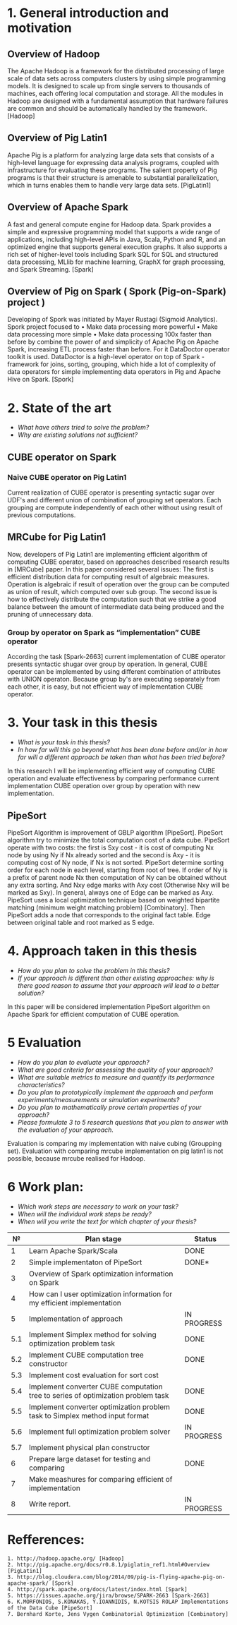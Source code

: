 # 1. General introduction and motivation
  
## Overview of Hadoop 

The Apache Hadoop is a framework for the distributed processing of large scale of data sets across computers clusters by using simple programming models. It is designed to scale up from single servers to thousands of machines, each offering local computation and storage. All the modules in Hadoop are designed with a fundamental assumption that hardware failures are common and should be automatically handled by the framework. [Hadoop]

## Overview of Pig Latin1

Apache Pig is a platform for analyzing large data sets that consists of a high-level language for expressing data analysis programs, coupled with infrastructure for evaluating these programs. The salient property of Pig programs is that their structure is amenable to substantial parallelization, which in turns enables them to handle very large data sets. [PigLatin1]

## Overview of Apache Spark

A fast and general compute engine for Hadoop data. Spark provides a simple and expressive programming model that supports a wide range of applications, including high-level APIs in Java, Scala, Python and R, and an optimized engine that supports general execution graphs. It also supports a rich set of higher-level tools including Spark SQL for SQL and structured data processing, MLlib for machine learning, GraphX for graph processing, and Spark Streaming. [Spark]

## Overview of Pig on Spark ( Spork (Pig-on-Spark) project )

Developing of Spork was initiated by Mayer Rustagi (Sigmoid Analytics). Spork project focused to
	• Make data processing more powerful
	• Make data processing more simple
	• Make data processing 100x faster than before
by combine the power of and simplicity of Apache Pig on Apache Spark, increasing ETL process faster than before. For it DataDoctor operator toolkit is used. DataDoctor is a high-level operator on top of Spark - framework for joins, sorting, grouping, which hide a lot of complexity of data operators for simple implementing data operators in Pig and Apache Hive on Spark. [Spork]

# 2. State of the art
- *What have others tried to solve the problem?*
- *Why are existing solutions not sufficient?*

## CUBE operator on Spark

### Naive CUBE operator on Pig Latin1
Current realization of CUBE operator is presenting  syntactic sugar over UDF's and different union of combination of grouping set operators. Each grouping are compute independently of each other without using result of previous computations. 

## MRCube for Pig Latin1
Now, developers of Pig Latin1 are implementing efficient algorithm of computing CUBE operator, based on approaches described  research results in [MRCube] paper. In this paper considered several issues: 
The first is efficient distribution data for computing result of algebraic measures. Operation is algebraic if result of operation over the group can be computed as union of result, which computed over sub group. 
The second issue is how to effectively distribute the computation such that we strike a good balance between the amount of intermediate data being produced and the pruning of unnecessary data.

### Group by operator on Spark as “implementation” CUBE operator
According the task [Spark-2663] current implementation of  CUBE operator presents syntactic shugar over group by operation. In general, CUBE operator can be implemented by using different combination of attributes with UNION operaton.  Because group by's are executing separately from each other, it is easy, but not efficient way of implementation CUBE operator.   

# 3. Your task in this thesis

- *What is your task in this thesis?*
- *In how far will this go beyond what has been done before and/or in how far will a different approach be taken than what has been tried before?*

In this research I will be implementing efficient way of computing CUBE operation and evaluate effectiveness by  comparing performance current implementation CUBE operation over group by operation with new implementation.

## PipeSort

PipeSort Algorithm is improvement of GBLP algorithm [PipeSort]. PipeSort algorithm try to minimize the total computation cost of a data cube. PipeSort operate with two costs: the first is Sxy cost - it is cost of computing Nx node by using Ny if Nx already sorted and the second is Axy - it is computing cost of Ny node, if Nx is not sorted. PipeSort determine sorting order for each node in each level, starting from root of tree. If order of Ny is a prefix of parent node Nx then computation of Ny can be obtained without any extra sorting. And Nxy edge marks with Axy cost (Otherwise Nxy will be marked as Sxy). In general, always one of Edge can be marked as Axy. PipeSort uses a local optimization technique based on weighted bipartite matching (minimum weight matching problem) [Combinatory]. Then PipeSort adds a node that corresponds to the original fact table. Edge between original table and root marked as S edge. 

# 4. Approach taken in this thesis

- *How do you plan to solve the problem in this thesis?*
- *If your approach is different than other existing approaches: 
  why is there good reason to assume that your approach will lead to a better solution?*

In this paper will be considered implementation PipeSort algorithm on Apache Spark for efficient computation of CUBE operation.

# 5 Evaluation

   - *How do you plan to evaluate your approach?*
   - *What are good criteria for assessing the quality of your approach?*
   - *What are suitable metrics to measure and quantify its performance characteristics?*
   - *Do you plan to prototypically implement the approach and perform experiments/measurements or simulation experiments?*
   - *Do you plan to mathematically prove certain properties of your approach?*
   - *Please formulate 3 to 5 research questions that you plan to answer with the evaluation of your approach.*

Evaluation is comparing my implementation with naive cubing (Groupping set).
Evaluation with comparing mrcube implementation on pig latin1 is not possible, because mrcube realised for Hadoop.

# 6 Work plan:

   - *Which work steps are necessary to work on your task?*
   - *When will the individual work steps be ready?*
   - *When will you write the text for which chapter of your thesis?*

|№|Plan stage| Status| 
|---|---|---|
|1| Learn Apache Spark/Scala | DONE |
|2| Simple implementaton of PipeSort | DONE* |
|3| Overview of Spark optimization information on Spark |  |
|4| How can I user optimization information for my efficient implementation |  |
|5| Implementation of approach | IN PROGRESS |
|5.1| Implement Simplex method for solving optimization problem task | DONE |
|5.2| Implement CUBE computation tree constructor | DONE |
|5.3| Implement cost evaluation for sort cost |  |
|5.4| Implement converter CUBE computation tree to series of optimization problem task | DONE |
|5.5| Implement converter optimization problem task to Simplex method input format | DONE  |
|5.6| Implement full optimization problem solver | IN PROGRESS |
|5.7| Implement physical plan constructor |  |
|6| Prepare large dataset for testing and comparing | DONE |
|7| Make meashures for comparing efficient of implementation |  |
|8| Write report. | IN PROGRESS |

# Refferences: 

	1. http://hadoop.apache.org/ [Hadoop]
	2. http://pig.apache.org/docs/r0.8.1/piglatin_ref1.html#Overview [PigLatin1]
	3. http://blog.cloudera.com/blog/2014/09/pig-is-flying-apache-pig-on-apache-spark/ [Spork]
	4. http://spark.apache.org/docs/latest/index.html [Spark]
	5. https://issues.apache.org/jira/browse/SPARK-2663 [Spark-2663]
	6. K.MORFONIOS, S.KONAKAS, Y.IOANNIDIS, N.KOTSIS ROLAP Implementations of the Data Cube [PipeSort]
	7. Bernhard Korte, Jens Vygen Combinatorial Optimization [Combinatory]
